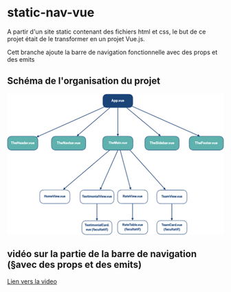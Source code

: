 # static-nav-vue

A partir d'un site static contenant des fichiers html et css, le but de ce projet était de le transformer en un projet Vue.js.

Cett branche ajoute la barre de navigation fonctionnelle avec des props et des emits

## Schéma de l'organisation du projet

![alt text](docs/organisation_projet.png)

## vidéo sur la partie de la barre de navigation (§avec des props et des emits)

[Lien vers la video](https://app.screencast.com/5fNrYv5cAcq4A)

